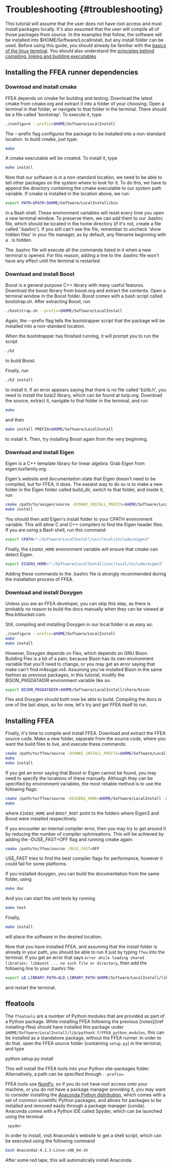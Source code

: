Troubleshooting {#troubleshooting}
=======
This tutorial will assume that the user does not have root access and must install packages locally. It's also assumed that the user will compile all of those packages from source. In the examples that follow, the software will be installed into $HOME/Software/LocalInstall, but any install folder can be used.
Before using this guide, you should already be familiar with the [basics of the linux terminal](https://www.cheatography.com/davechild/cheat-sheets/linux-command-line/). You should also understand the [principles behind compiling, linking and building executables](https://www3.ntu.edu.sg/home/ehchua/programming/cpp/gcc_make.html)

## Installing the FFEA runner dependencies

### Download and install cmake
FFEA depends on cmake for building and testing. Download the latest cmake from cmake.org and extract it into a folder of your choosing. Open a terminal in that folder, or navigate to that folder in the terminal. There should be a file called 'bootstrap'. To execute it, type
```sh
./configure --prefix=$HOME/Software/LocalInstall
```
The --prefix flag configures the package to be installed into a non-standard location.
to build cmake, just type:
```sh
make
```
A cmake executable will be created. To install it, type
```sh
make install
```
Now that our software is in a non-standard location, we need to be able to tell other packages on the system where to look for it. To do this, we have to append the directory containing the cmake executable to our system path variable. If cmake is installed in the location above, we run:
```sh
export PATH=$PATH:$HOME/Software/LocalInstall/bin
```
in a Bash shell. These environment variables will reset every time you open a new terminal window. To preserve them, we can add them to our .bashrc file, which should be located in the home directory (if it's not, create a file called '.bashrc'). If you still can't see the file, remember to uncheck 'show hidden files' in your file manager, as by default, any filename beginning with a . is hidden.

The .bashrc file will execute all the commands listed in it when a new terminal is opened. For this reason, adding a line to the .bashrc file won't have any effect until the terminal is restarted.
### Download and install Boost
Boost is a general purpose C++ library with many useful features. Download the boost library from boost.org and extract the contents. Open a terminal window in the Boost folder. Boost comes with a bash script called bootstrap.sh. After extracting Boost, run
```sh
./bootstrap.sh --prefix=$HOME/Software/LocalInstall
```
Again, the --prefix flag tells the bootstrapper script that the package will be installed into a non-standard location.

When the bootstrapper has finished running, it will prompt you to run the script
```sh
./b2
```
to build Boost.

Finally, run
```sh
./b2 install
```
to install it.
If an error appears saying that there is no file called 'bzlib.h', you need to install the bzip2 library, which can be found at bzip.org. Download the source, extract it, navigate to that folder in the terminal, and run
```sh
make
```
and then
```sh
make install PREFIX=$HOME/Software/LocalInstall
```
to install it. Then, try installing Boost again from the very beginning. 
### Download and install Eigen
Eigen is a C++ template library for linear algebra.
Grab Eigen from eigen.tuxfamily.org.

Eigen's website and documentation state that Eigen doesn't need to be compiled, but for FFEA, it does. The easiest way to do so is to make a new folder in the Eigen folder called build_dir, switch to that folder, and inside it, run
```sh
cmake /path/to/seigen/source -DCMAKE_INSTALL_PREFIX=$HOME/Software/LocalInstall
make install
```
You should then add Eigen's install folder to your CPATH environment variable. This will allow C and C++ compilers to find the Eigen header files.
If you are using a Bash shell, run this command:
```sh
export CPATH="~/Software/LocalInstall/usr/local/include/eigen3"
```
Finally, the ` EIGEN3_HOME ` environment variable will ensure that cmake can detect Eigen.
```sh
export EIGEN3_HOME="~/Software/LocalInstall/usr/local/include/eigen3"
```
Adding these commands to the .bashrc file is strongly recommended during the installation process of FFEA.

### Download and install Doxygen
Unless you are an FFEA developer, you can skip this step, as there is probably no reason to build the docs manually when they can be viewed at ffea.bitbucket.com.

Still, compiling and installing Doxygen in our local folder is as easy as:
```sh
./configure --prefix=$HOME/Software/LocalInstall
make
make install
```
However, Doxygen depends on Flex, which depends on GNU Bison. Building Flex is a bit of a pain, because Bison has its own environment variable that you'll need to change, or you may get an error saying that make can't find m4sugar.m4. Assuming you've installed Bison in the same fashion as previous packages, in this tutorial, modify the BISON_PKGDATADIR environment variable like so:
```sh
export BISON_PKGDATADIR=$HOME/Software/LocalInstall/share/bison
```
Flex and Doxygen should both now be able to build. Compiling the docs is one of the last steps, so for now, let's try and get FFEA itself to run.

## Installing FFEA
Finally, it's time to compile and install FFEA. Download and extract the FFEA source code. Make a new folder, separate from the source code, where you want the build files to live, and execute these commands:
```sh
cmake /path/to/ffea/source -DCMAKE_INSTALL_PREFIX=$HOME/Software/LocalInstall
make
make install
```
If you get an error saying that Boost or Eigen cannot be found, you may need to specify the locations of these manually. Although they can be specified by environment variables, the most reliable method is to use the following flags:
```sh
cmake /path/to/ffea/source -DEIGEN3_HOME=$HOME/Software/LocalInstall -DBOOST_ROOT=$HOME/Software/LocalInstall
make
```
where ` EIGEN3_HOME ` and ` BOOST_ROOT ` point to the folders where Eigen3 and Boost 
 were installed respecitively.

If you encounter an internal compiler error, then you may try to get 
 around it by reducing the number of compiler optimisations. This will be achieved by 
 adding the -DUSE_FAST=OFF flag and running cmake again:
```sh
cmake /path/to/ffea/source -DUSE_FAST=OFF
```
USE_FAST tries to find the best compiler flags for performance, however it could fail
 for some platforms.

If you installed doxygen, you can build the documentation from the same folder, using
```sh
make doc
```
And you can start the unit tests by running
```sh
make test
```
Finally, 
```sh
make install
```
will place the software in the desired location.


Now that you have installed FFEA, and assuming that the install folder is already 
 in your path, you should be able to run it just by typing ` ffea ` into the terminal. 
 If you get an error that says 
 ` error while loading shared libraties: libboost ... no such file or directory `, 
 then add the following line to your .bashrc file:
```sh
export LD_LIBRARY_PATH=$LD_LIBRARY_PATH:$HOME/Software/LocalInstall/lib
```
and restart the terminal.


## ffeatools
The ` ffeatools ` are a number of Python modules that are provided as part of a Python package. While 
 installing FFEA following the previous [notes](\ref installing-ffea) should have installed this package 
 under ` $HOME/Software/LocalInstall/lib/pythonX.Y/FFEA_python_modules `, this can be installed 
 as a standalone package, without the FFEA runner. In order to do that,
 open the FFEA source folder (containing ``setup.py``) in the terminal, and type

   python setup.py install

This will install the FFEA tools into your Python site-packages folder. Alternatively, a path
 can be specified through ` --prefix= `. 

FFEA tools use
 [NumPy](http://www.numpy.org/), so if you do not have root access onto your machine,
 or you do not have a package manager providing it, you may want to consider installing the [Anaconda Python distribution](https://www.continuum.io/downloads), which comes with a set of common scientific Python packages, and allows for packages to be installed and removed easily through a package manager (conda). Anaconda comes with a Python IDE called Spyder, which can be launched using the terminal

     spyder

In order to install, visit Anaconda's website to get a shell script, 
 which can be executed using the following command
```sh
bash Anaconda2-4.1.1-Linux-x86_64.sh
```
After some red tape, this will automatically install Anaconda.

